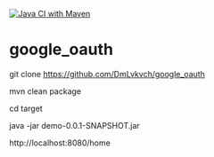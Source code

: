 [![Java CI with Maven](https://github.com/DmLvkvch/google_oauth/actions/workflows/maven.yml/badge.svg)](https://github.com/DmLvkvch/google_oauth/actions/workflows/maven.yml)

# google_oauth
git clone https://github.com/DmLvkvch/google_oauth

mvn clean package

cd target

java -jar demo-0.0.1-SNAPSHOT.jar

http://localhost:8080/home


